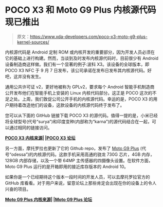 # POCO X3 和 Moto G9 Plus 内核源代码现已推出

> 原文：<https://www.xda-developers.com/poco-x3-moto-g9-plus-kernel-sources/>

内核源代码是 Android 定制 ROM 或内核开发的重要部分，因为开发人员必须在它的基础上进行构建。然而，当谈到及时发布内核源代码时，目前很少有 Android 设备制造商这样做。我们有一个显著的例子:波科 X3。该设备的全球版本，即 POCO X3 NFC 于 9 月 7 日发布，该公司承诺在发布日发布其内核源代码。好吧，这并没有发生。

通用公共许可证 v2，更好地被称为 GPLv2，要求每个 Android 智能手机制造商公开发布他们在智能手机上安装的 Linux 内核代码部分。这正是 POCO 这次的不足之处。上周，我们敦促公司公开手机的内核源代码。幸运的是，POCO X3 的用户期待着改造他们的设备，这款设备的内核源代码终于发布了。

您可以从下面的 GitHub 链接下载 POCO X3 的源代码。值得一提的是，小米已经将全球型号(代号“surya”)和印度变种(内部称为“karna”)的源代码结合在一起，可以通过相同的链接访问。

**[POCO X3 内核来源](https://github.com/MiCode/Xiaomi_Kernel_OpenSource/tree/surya-q-oss)| |[POCO X3 论坛](https://forum.xda-developers.com/xiaomi-poco-x3-nfc)**

另一方面，摩托罗拉也更新了它的 Github repo，发布了 [Moto G9 Plus](https://www.xda-developers.com/motorola-moto-g9-plus-specs-pricing-availability/) (代号“odessa”)的内核源代码。这款手机采用高通的骁龙 730G 芯片，4GB 内存，128GB 内部存储，以及一个带 64MP 主传感器的四摄像头设置。在软件方面，Moto G9 Plus 运行的是开箱即用的接近库存版本的 Android 10。

如果你是一个已经期待这个版本一段时间的开发人员，可以去摩托罗拉官方的 GitHub 库看看。对于用户来说，留意论坛上那些肯定会出现在你的设备上的令人兴奋的项目。

**[Moto G9 Plus 内核来源](https://github.com/MotorolaMobilityLLC/kernel-msm/releases/tag/MMI-QPA30.19-Q3-32-21)| |[Moto G9 Plus 论坛](https://forum.xda-developers.com/moto-g9-plus)**